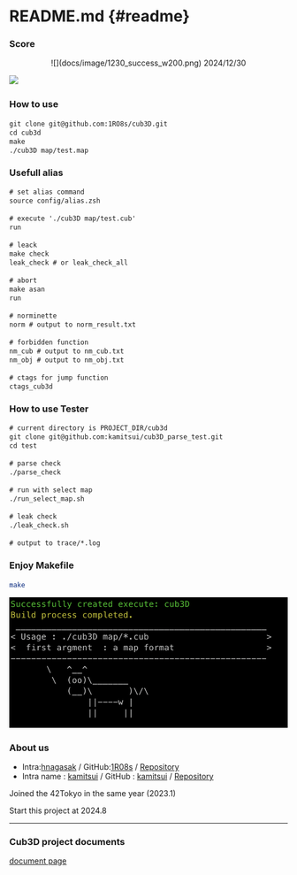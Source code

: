 # README.md {#readme}

### Score


<!---
![Caption text](1230_success.jpg)
![Caption text](/docs/image/1230_success.jpg)
)
-->

<div align="center">
	![](docs/image/1230_success_w200.png)
	2024/12/30
</div>

![](docs/movie/successful/20241123.gif)

### How to use
```{.sh}
git clone git@github.com:1RO8s/cub3D.git
cd cub3d
make
./cub3D map/test.map
```

### Usefull alias
```
# set alias command
source config/alias.zsh

# execute './cub3D map/test.cub'
run

# leack
make check
leak_check # or leak_check_all

# abort
make asan
run

# norminette
norm # output to norm_result.txt

# forbidden function
nm_cub # output to nm_cub.txt
nm_obj # output to nm_obj.txt

# ctags for jump function
ctags_cub3d
```


### How to use Tester
```
# current directory is PROJECT_DIR/cub3d
git clone git@github.com:kamitsui/cub3D_parse_test.git
cd test

# parse check
./parse_check

# run with select map
./run_select_map.sh

# leak check
./leak_check.sh

# output to trace/*.log
```

### Enjoy Makefile
```sh
make
```

![cowsay command](docs/image/build_cub3D.png)

### About us
* Intra:[hnagasak](https://profile.intra.42.fr/users/hnagasak) / GitHub:[1R08s](https://github.com/1RO8s) / [Repository](https://github.com/1RO8s/cub3D)
* Intra name : [kamitsui](https://profile.intra.42.fr/users/kamitsui) / GitHub : [kamitsui](https://github.com/kamitsui) / [Repository](https://github.com/kamitsui/cub3D)

Joined the 42Tokyo in the same year (2023.1)

Start this project at 2024.8

---
### Cub3D project documents
[document page](https://kamitsui.github.io/cub3D/)
